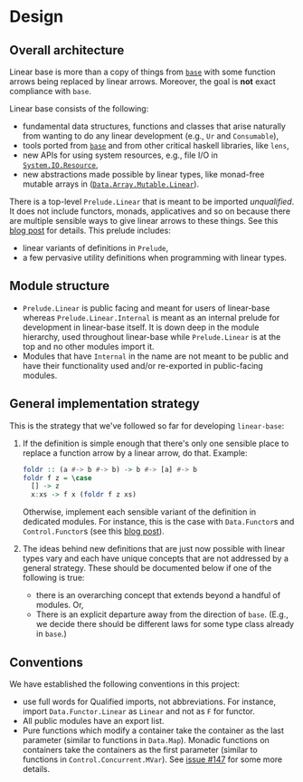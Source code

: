 # Design

## Overall architecture

Linear base is more than a copy of things from [`base`] with some function
arrows being replaced by linear arrows. Moreover, the goal is __not__ exact
compliance with `base`.

Linear base consists of the following:

* fundamental data structures, functions and classes that arise
  naturally from wanting to do any linear development (e.g.,
  `Ur` and `Consumable`),
* tools ported from [`base`] and from other critical haskell
  libraries, like `lens`,
* new APIs for using system resources, e.g., file I/O in
  [`System.IO.Resource`],
* new abstractions made possible by linear types, like monad-free
  mutable arrays in ([`Data.Array.Mutable.Linear`]).

There is a top-level `Prelude.Linear` that is meant to be imported _unqualified_.
It does not include functors, monads, applicatives and so on because there are
multiple sensible ways to give linear arrows to these things. See this [blog
post] for details. This prelude includes:

* linear variants of definitions in `Prelude`,
* a few pervasive utility definitions when programming with linear
  types.

## Module structure

* `Prelude.Linear` is public facing and meant for users of linear-base
  whereas `Prelude.Linear.Internal` is meant as an internal prelude for
  development in linear-base itself. It is down deep in the module
  hierarchy, used throughout linear-base while `Prelude.Linear` is at the top
  and no other modules import it.
* Modules that have `Internal` in the name are not meant to be
  public and have their functionality used and/or re-exported in
  public-facing modules.

## General implementation strategy

This is the strategy that we've followed so far for developing
`linear-base`:

1. If the definition is simple enough that there's only one sensible
   place to replace a function arrow by a linear arrow, do that.
   Example:

   ```haskell
   foldr :: (a #-> b #-> b) -> b #-> [a] #-> b
   foldr f z = \case
     [] -> z
     x:xs -> f x (foldr f z xs)
   ```

	Otherwise, implement each sensible variant of the definition in
    dedicated modules. For instance, this is the case with
    `Data.Functor`s and `Control.Functor`s (see this [blog post]).

2. The ideas behind new definitions that are just now possible with
   linear types vary and each have unique concepts that are not
   addressed by a general strategy. These should be documented below
   if one of the following is true:

   * there is an overarching concept that extends beyond a handful of
     modules. Or,
   * There is an explicit departure away from the direction of `base`.
     (E.g., we decide there should be different laws for some type
     class already in `base`.)

## Conventions

We have established the following conventions in this project:

* use full words for Qualified imports, not abbreviations. For
  instance, import `Data.Functor.Linear` as `Linear` and not as `F`
  for functor.
* All public modules have an export list.
* Pure functions which modify a container take the
container as the last parameter (similar to functions in `Data.Map`). Monadic functions on containers
take the containers as the first parameter
(similar to functions in `Control.Concurrent.MVar`). See [issue #147][issue-147] for some
more details.

[functors]: https://www.tweag.io/posts/2020-01-16-data-vs-control.html
[examples/Simple/FileIO.hs]: https://github.com/tweag/linear-base/tree/master/examples/Simple/FileIO.hs
[`Data.Unrestricted.Linear`]: https://github.com/tweag/linear-base/tree/master/src/Data/Unrestricted/Linear.hs
[`Num`]: https://github.com/tweag/linear-base/tree/master/src/Data/Num/Linear.hs
[`base`]: https://hackage.haskell.org/package/base
[`Data.Array.Mutable.Linear`]: https://github.com/tweag/linear-base/blob/master/src/Data/Array/Mutable/Linear.hs
[blog post]: https://www.tweag.io/posts/2020-01-16-data-vs-control.html
[contributor's guide]: ../CONTRIBUTING.md
[`System.IO.Resource`]: https://github.com/tweag/linear-base/blob/master/src/System/IO/Resource.hs
[issue-147]: https://github.com/tweag/linear-base/issues/147
